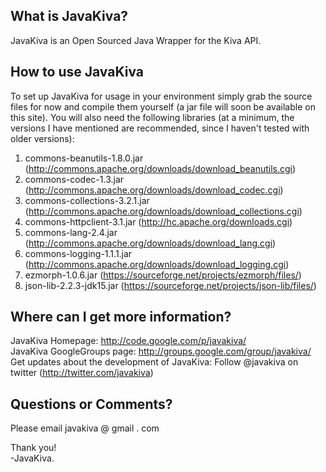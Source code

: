 ## **What is JavaKiva?** ##
JavaKiva is an Open Sourced Java Wrapper for the Kiva API.

## **How to use JavaKiva** ##
To set up JavaKiva for usage in your environment simply grab the source files for now and compile them yourself (a jar file will soon be available on this site).
You will also need the following libraries (at a minimum, the versions I have mentioned are recommended, since I haven't tested with older versions):

  1. commons-beanutils-1.8.0.jar (http://commons.apache.org/downloads/download_beanutils.cgi)
  1. commons-codec-1.3.jar (http://commons.apache.org/downloads/download_codec.cgi)
  1. commons-collections-3.2.1.jar (http://commons.apache.org/downloads/download_collections.cgi)
  1. commons-httpclient-3.1.jar (http://hc.apache.org/downloads.cgi)
  1. commons-lang-2.4.jar (http://commons.apache.org/downloads/download_lang.cgi)
  1. commons-logging-1.1.1.jar (http://commons.apache.org/downloads/download_logging.cgi)
  1. ezmorph-1.0.6.jar (https://sourceforge.net/projects/ezmorph/files/)
  1. json-lib-2.2.3-jdk15.jar (https://sourceforge.net/projects/json-lib/files/)

## **Where can I get more information?** ##
JavaKiva Homepage: http://code.google.com/p/javakiva/ <br />
JavaKiva GoogleGroups page: http://groups.google.com/group/javakiva/ <br />
Get updates about the development of JavaKiva: Follow @javakiva on twitter (http://twitter.com/javakiva)

## **Questions or Comments?** ##
Please email javakiva @ gmail . com

Thank you!<br />
-JavaKiva.